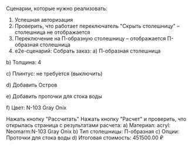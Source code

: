 Сценарии, которые нужно реализовать:

1. Успешная авторизация
2. Проверить, что работает переключатель "Скрыть столешницу" – столешница не отображается
3. Переключение на П-образную столешницу – отображается П-образная столешница
4. e2e-сценарий:
Собрать заказ:
a) П-образная столешница

b) Толщина: 4

c) Плинтус: не требуется (выключить)

d) Добавить Остров

e) Добавить проточки для стока воды

f) Цвет: N-103 Gray Onix


Нажать кнопку "Рассчитать"
Нажать кнопку "Расчет" и проверить, что открылась страница с результатами расчета:
a) Материал: acryl: Neomarm:N-103 Gray Onix
b) Тип столешницы: П-образная
c) Опции: Проточки для стока воды
d) Итоговая стоимость: 451500.00 ₽
